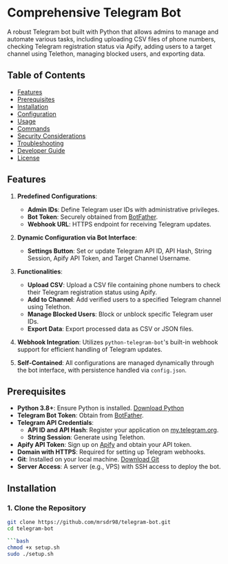 # Comprehensive Telegram Bot

A robust Telegram bot built with Python that allows admins to manage and automate various tasks, including uploading CSV files of phone numbers, checking Telegram registration status via Apify, adding users to a target channel using Telethon, managing blocked users, and exporting data.

## Table of Contents

- [Features](#features)
- [Prerequisites](#prerequisites)
- [Installation](#installation)
- [Configuration](#configuration)
- [Usage](#usage)
- [Commands](#commands)
- [Security Considerations](#security-considerations)
- [Troubleshooting](#troubleshooting)
- [Developer Guide](#developer-guide)
- [License](#license)

## Features

1. **Predefined Configurations**:
    - **Admin IDs**: Define Telegram user IDs with administrative privileges.
    - **Bot Token**: Securely obtained from [BotFather](https://t.me/BotFather).
    - **Webhook URL**: HTTPS endpoint for receiving Telegram updates.

2. **Dynamic Configuration via Bot Interface**:
    - **Settings Button**: Set or update Telegram API ID, API Hash, String Session, Apify API Token, and Target Channel Username.

3. **Functionalities**:
    - **Upload CSV**: Upload a CSV file containing phone numbers to check their Telegram registration status using Apify.
    - **Add to Channel**: Add verified users to a specified Telegram channel using Telethon.
    - **Manage Blocked Users**: Block or unblock specific Telegram user IDs.
    - **Export Data**: Export processed data as CSV or JSON files.

4. **Webhook Integration**: Utilizes `python-telegram-bot`'s built-in webhook support for efficient handling of Telegram updates.

5. **Self-Contained**: All configurations are managed dynamically through the bot interface, with persistence handled via `config.json`.

## Prerequisites

- **Python 3.8+**: Ensure Python is installed. [Download Python](https://www.python.org/downloads/)
- **Telegram Bot Token**: Obtain from [BotFather](https://t.me/BotFather).
- **Telegram API Credentials**:
    - **API ID and API Hash**: Register your application on [my.telegram.org](https://my.telegram.org/apps).
    - **String Session**: Generate using Telethon.
- **Apify API Token**: Sign up on [Apify](https://apify.com/) and obtain your API token.
- **Domain with HTTPS**: Required for setting up Telegram webhooks.
- **Git**: Installed on your local machine. [Download Git](https://git-scm.com/downloads)
- **Server Access**: A server (e.g., VPS) with SSH access to deploy the bot.

## Installation

### **1. Clone the Repository**

```bash
git clone https://github.com/mrsdr98/telegram-bot.git
cd telegram-bot

```bash
chmod +x setup.sh
sudo ./setup.sh
